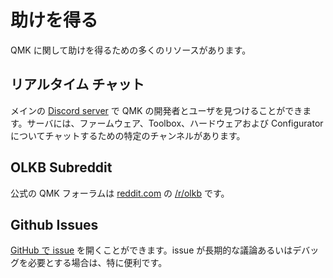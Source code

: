 # 助けを得る

<!---
  original document: d598f01cb:getting_started_getting_help.md
  git diff d598f01cb HEAD getting_started_getting_help.md | cat
-->

QMK に関して助けを得るための多くのリソースがあります。

## リアルタイム チャット

メインの [Discord server](https://discord.gg/Uq7gcHh) で QMK の開発者とユーザを見つけることができます。サーバには、ファームウェア、Toolbox、ハードウェアおよび Configurator についてチャットするための特定のチャンネルがあります。

## OLKB Subreddit

公式の QMK フォーラムは [reddit.com](https://reddit.com) の [/r/olkb](https://reddit.com/r/olkb) です。

## Github Issues

[GitHub で issue](https://github.com/qmk/qmk_firmware/issues) を開くことができます。issue が長期的な議論あるいはデバッグを必要とする場合は、特に便利です。
